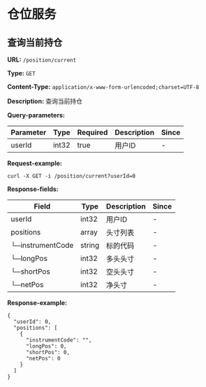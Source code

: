 
# 仓位服务
## 查询当前持仓

**URL:** `/position/current`

**Type:** `GET`


**Content-Type:** `application/x-www-form-urlencoded;charset=UTF-8`

**Description:** 查询当前持仓



**Query-parameters:**

| Parameter | Type | Required | Description | Since |
|-----------|------|----------|-------------|-------|
|userId|int32|true|用户ID|-|


**Request-example:**
```
curl -X GET -i /position/current?userId=0
```

**Response-fields:**

| Field | Type | Description | Since |
|-------|------|-------------|-------|
|userId|int32|用户ID|-|
|positions|array|头寸列表|-|
|└─instrumentCode|string|标的代码|-|
|└─longPos|int32|多头头寸|-|
|└─shortPos|int32|空头头寸|-|
|└─netPos|int32|净头寸|-|

**Response-example:**
```
{
  "userId": 0,
  "positions": [
    {
      "instrumentCode": "",
      "longPos": 0,
      "shortPos": 0,
      "netPos": 0
    }
  ]
}
```

